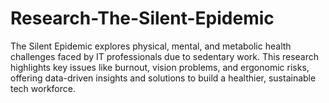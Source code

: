 # Research-The-Silent-Epidemic
The Silent Epidemic explores physical, mental, and metabolic health challenges faced by IT professionals due to sedentary work. This research highlights key issues like burnout, vision problems, and ergonomic risks, offering data-driven insights and solutions to build a healthier, sustainable tech workforce.
